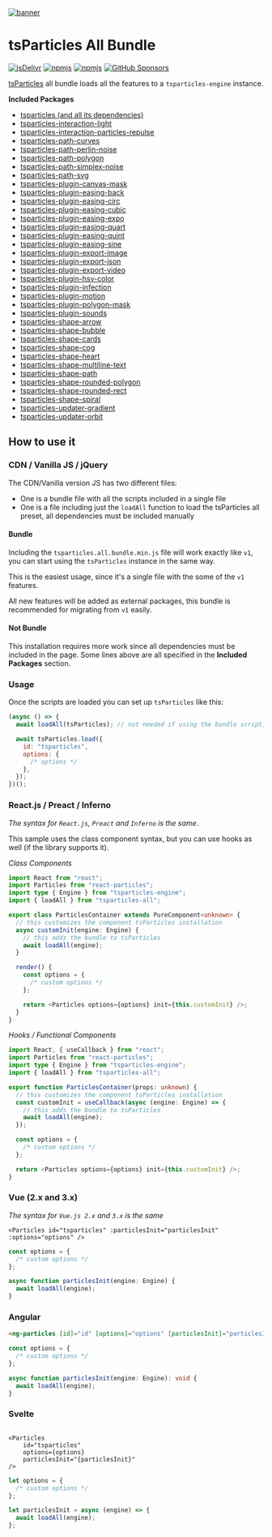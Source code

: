 [![banner](https://particles.js.org/images/banner2.png)](https://particles.js.org)

# tsParticles All Bundle

[![jsDelivr](https://data.jsdelivr.com/v1/package/npm/tsparticles-all/badge)](https://www.jsdelivr.com/package/npm/tsparticles-all) [![npmjs](https://badge.fury.io/js/tsparticles-all.svg)](https://www.npmjs.com/package/tsparticles-all) [![npmjs](https://img.shields.io/npm/dt/tsparticles-all)](https://www.npmjs.com/package/tsparticles-all) [![GitHub Sponsors](https://img.shields.io/github/sponsors/matteobruni)](https://github.com/sponsors/matteobruni)

[tsParticles](https://github.com/matteobruni/tsparticles) all bundle loads all the features to a `tsparticles-engine` instance.

**Included Packages**

- [tsparticles (and all its dependencies)](https://github.com/matteobruni/tsparticles/tree/main/bundles/full)
- [tsparticles-interaction-light](https://github.com/matteobruni/tsparticles/tree/main/interactions/light)
- [tsparticles-interaction-particles-repulse](https://github.com/matteobruni/tsparticles/tree/main/interactions/particles/repulse)
- [tsparticles-path-curves](https://github.com/matteobruni/tsparticles/tree/main/paths/curves)
- [tsparticles-path-perlin-noise](https://github.com/matteobruni/tsparticles/tree/main/paths/perlinNoise)
- [tsparticles-path-polygon](https://github.com/matteobruni/tsparticles/tree/main/paths/polygon)
- [tsparticles-path-simplex-noise](https://github.com/matteobruni/tsparticles/tree/main/paths/simplexNoise)
- [tsparticles-path-svg](https://github.com/matteobruni/tsparticles/tree/main/paths/svg)
- [tsparticles-plugin-canvas-mask](https://github.com/matteobruni/tsparticles/tree/main/plugins/canvasMask)
- [tsparticles-plugin-easing-back](https://github.com/matteobruni/tsparticles/tree/main/plugins/easings/back)
- [tsparticles-plugin-easing-circ](https://github.com/matteobruni/tsparticles/tree/main/plugins/easings/circ)
- [tsparticles-plugin-easing-cubic](https://github.com/matteobruni/tsparticles/tree/main/plugins/easings/cubic)
- [tsparticles-plugin-easing-expo](https://github.com/matteobruni/tsparticles/tree/main/plugins/easings/expo)
- [tsparticles-plugin-easing-quart](https://github.com/matteobruni/tsparticles/tree/main/plugins/easings/quart)
- [tsparticles-plugin-easing-quint](https://github.com/matteobruni/tsparticles/tree/main/plugins/easings/quint)
- [tsparticles-plugin-easing-sine](https://github.com/matteobruni/tsparticles/tree/main/plugins/easings/sine)
- [tsparticles-plugin-export-image](https://github.com/matteobruni/tsparticles/tree/main/plugins/exports/image)
- [tsparticles-plugin-export-json](https://github.com/matteobruni/tsparticles/tree/main/plugins/exports/json)
- [tsparticles-plugin-export-video](https://github.com/matteobruni/tsparticles/tree/main/plugins/exports/video)
- [tsparticles-plugin-hsv-color](https://github.com/matteobruni/tsparticles/tree/main/plugins/hsvColor)
- [tsparticles-plugin-infection](https://github.com/matteobruni/tsparticles/tree/main/plugins/infection)
- [tsparticles-plugin-motion](https://github.com/matteobruni/tsparticles/tree/main/plugins/motion)
- [tsparticles-plugin-polygon-mask](https://github.com/matteobruni/tsparticles/tree/main/plugins/polygonMask)
- [tsparticles-plugin-sounds](https://github.com/matteobruni/tsparticles/tree/main/plugins/sounds)
- [tsparticles-shape-arrow](https://github.com/matteobruni/tsparticles/tree/main/shapes/arrow)
- [tsparticles-shape-bubble](https://github.com/matteobruni/tsparticles/tree/main/shapes/bubble)
- [tsparticles-shape-cards](https://github.com/matteobruni/tsparticles/tree/main/shapes/cards)
- [tsparticles-shape-cog](https://github.com/matteobruni/tsparticles/tree/main/shapes/cog)
- [tsparticles-shape-heart](https://github.com/matteobruni/tsparticles/tree/main/shapes/heart)
- [tsparticles-shape-multiline-text](https://github.com/matteobruni/tsparticles/tree/main/shapes/multiline-text)
- [tsparticles-shape-path](https://github.com/matteobruni/tsparticles/tree/main/shapes/path)
- [tsparticles-shape-rounded-polygon](https://github.com/matteobruni/tsparticles/tree/main/shapes/polygon)
- [tsparticles-shape-rounded-rect](https://github.com/matteobruni/tsparticles/tree/main/shapes/rect)
- [tsparticles-shape-spiral](https://github.com/matteobruni/tsparticles/tree/main/shapes/spiral)
- [tsparticles-updater-gradient](https://github.com/matteobruni/tsparticles/tree/main/updaters/gradient)
- [tsparticles-updater-orbit](https://github.com/matteobruni/tsparticles/tree/main/updaters/orbit)

## How to use it

### CDN / Vanilla JS / jQuery

The CDN/Vanilla version JS has two different files:

- One is a bundle file with all the scripts included in a single file
- One is a file including just the `loadAll` function to load the tsParticles all preset, all dependencies must be
  included manually

#### Bundle

Including the `tsparticles.all.bundle.min.js` file will work exactly like `v1`, you can start using the `tsParticles`
instance in the same way.

This is the easiest usage, since it's a single file with the some of the `v1` features.

All new features will be added as external packages, this bundle is recommended for migrating from `v1` easily.

#### Not Bundle

This installation requires more work since all dependencies must be included in the page. Some lines above are all
specified in the **Included Packages** section.

### Usage

Once the scripts are loaded you can set up `tsParticles` like this:

```javascript
(async () => {
  await loadAll(tsParticles); // not needed if using the bundle script, required for any other installation

  await tsParticles.load({
    id: "tsparticles",
    options: {
      /* options */
    },
  });
})();
```

### React.js / Preact / Inferno

_The syntax for `React.js`, `Preact` and `Inferno` is the same_.

This sample uses the class component syntax, but you can use hooks as well (if the library supports it).

_Class Components_

```typescript jsx
import React from "react";
import Particles from "react-particles";
import type { Engine } from "tsparticles-engine";
import { loadAll } from "tsparticles-all";

export class ParticlesContainer extends PureComponent<unknown> {
  // this customizes the component tsParticles installation
  async customInit(engine: Engine) {
    // this adds the bundle to tsParticles
    await loadAll(engine);
  }

  render() {
    const options = {
      /* custom options */
    };

    return <Particles options={options} init={this.customInit} />;
  }
}
```

_Hooks / Functional Components_

```typescript jsx
import React, { useCallback } from "react";
import Particles from "react-particles";
import type { Engine } from "tsparticles-engine";
import { loadAll } from "tsparticles-all";

export function ParticlesContainer(props: unknown) {
  // this customizes the component tsParticles installation
  const customInit = useCallback(async (engine: Engine) => {
    // this adds the bundle to tsParticles
    await loadAll(engine);
  });

  const options = {
    /* custom options */
  };

  return <Particles options={options} init={this.customInit} />;
}
```

### Vue (2.x and 3.x)

_The syntax for `Vue.js 2.x` and `3.x` is the same_

```vue
<Particles id="tsparticles" :particlesInit="particlesInit" :options="options" />
```

```js
const options = {
  /* custom options */
};

async function particlesInit(engine: Engine) {
  await loadAll(engine);
}
```

### Angular

```html
<ng-particles [id]="id" [options]="options" [particlesInit]="particlesInit"></ng-particles>
```

```ts
const options = {
  /* custom options */
};

async function particlesInit(engine: Engine): void {
  await loadAll(engine);
}
```

### Svelte

```sveltehtml

<Particles
    id="tsparticles"
    options={options}
    particlesInit="{particlesInit}"
/>
```

```js
let options = {
  /* custom options */
};

let particlesInit = async (engine) => {
  await loadAll(engine);
};
```
